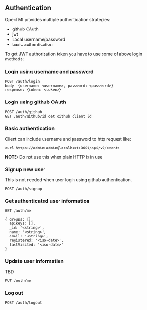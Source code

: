 ## Authentication

OpenTMI provides multiple authentication strategies:
* github OAuth
* jwt
* Local username/password
* basic authentication

To get JWT authorization token you have to use some of above login methods:


### Login using username and password
```
POST /auth/login
body: {username: <username>, password: <password>}
response: {token: <token>}
```

### Login using github OAuth

```
POST /auth/github
GET /auth/github/id get github client id
```


### Basic authentication

Client can include username and password to http request like:
```
curl https://admin:admin@localhost:3000/api/v0/events
```

**NOTE:** Do not use this when plain HTTP is in use!

### Signup new user

This is not needed when user login using github authentication.

```
POST /auth/signup
```


### Get authenticated user information

```
GET /auth/me

{ groups: [],
  apikeys: [],
  _id: '<string>',
  name: '<string>',
  email: '<string>',
  registered: '<iso-date>',
  lastVisited: '<iso-date>'
}
```

### Update user information

TBD
```
PUT /auth/me
```

### Log out

```
POST /auth/logout
```


